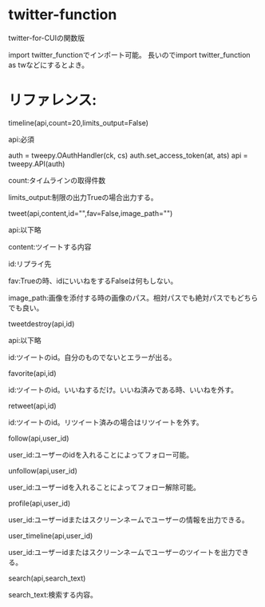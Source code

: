 # twitter-function

twitter-for-CUIの関数版

import twitter_functionでインポート可能。
長いのでimport twitter_function as twなどにするとよき。

<h1>リファレンス:</h1>

timeline(api,count=20,limits_output=False)

api:必須

auth = tweepy.OAuthHandler(ck, cs)
auth.set_access_token(at, ats)
api = tweepy.API(auth)

count:タイムラインの取得件数

limits_output:制限の出力Trueの場合出力する。

tweet(api,content,id="",fav=False,image_path="")

api:以下略

content:ツイートする内容

id:リプライ先

fav:Trueの時、idにいいねをするFalseは何もしない。

image_path:画像を添付する時の画像のパス。相対パスでも絶対パスでもどちらでも良い。

tweetdestroy(api,id)

api:以下略

id:ツイートのid。自分のものでないとエラーが出る。

favorite(api,id)

id:ツイートのid。いいねするだけ。いいね済みである時、いいねを外す。

retweet(api,id)

id:ツイートのid。リツイート済みの場合はリツイートを外す。

follow(api,user_id)

user_id:ユーザーのidを入れることによってフォロー可能。

unfollow(api,user_id)

user_id:ユーザーidを入れることによってフォロー解除可能。

profile(api,user_id)

user_id:ユーザーidまたはスクリーンネームでユーザーの情報を出力できる。

user_timeline(api,user_id)

user_id:ユーザーidまたはスクリーンネームでユーザーのツイートを出力できる。

search(api,search_text)

search_text:検索する内容。
